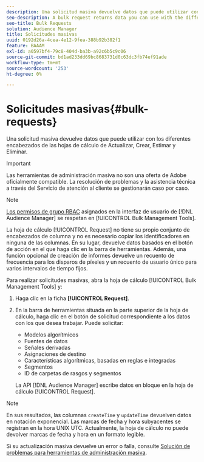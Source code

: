 ```yaml
---
description: Una solicitud masiva devuelve datos que puede utilizar con los diferentes encabezados de las hojas de cálculo de Actualizar, Crear, Estimar y Eliminar.
seo-description: A bulk request returns data you can use with the different headers in the Update, Create, Estimate, and Delete worksheets.
seo-title: Bulk Requests
solution: Audience Manager
title: Solicitudes masivas
uuid: 0192d26a-4cea-4e12-9fea-388b92b382f1
feature: BAAAM
exl-id: a0597bf4-79c8-404d-ba3b-a92c6b5c9c06
source-git-commit: bd1ad233dd69bc8683731d0c63dc3fb74ef91ade
workflow-type: tm+mt
source-wordcount: '253'
ht-degree: 0%

---
```


# Solicitudes masivas{#bulk-requests}

Una solicitud masiva devuelve datos que puede utilizar con los diferentes encabezados de las hojas de cálculo de Actualizar, Crear, Estimar y Eliminar.

>[!IMPORTANT]
>
>Las herramientas de administración masiva no son una oferta de Adobe oficialmente compatible. La resolución de problemas y la asistencia técnica a través del Servicio de atención al cliente se gestionarán caso por caso.

<!-- 

t_bulk_requests.xml

 -->

>[!NOTE]
>
>[Los permisos de grupo RBAC](../../features/administration/administration-overview.md) asignados en la interfaz de usuario de [!DNL Audience Manager] se respetan en [!UICONTROL Bulk Management Tools].

La hoja de cálculo [!UICONTROL Request] no tiene su propio conjunto de encabezados de columna y no es necesario copiar los identificadores en ninguna de las columnas. En su lugar, devuelve datos basados en el botón de acción en el que haga clic en la barra de herramientas. Además, una función opcional de creación de informes devuelve un recuento de frecuencia para los disparos de píxeles y un recuento de usuario único para varios intervalos de tiempo fijos.

Para realizar solicitudes masivas, abra la hoja de cálculo [!UICONTROL Bulk Management Tools] y:

1. Haga clic en la ficha **[!UICONTROL Request]**.
2. En la barra de herramientas situada en la parte superior de la hoja de cálculo, haga clic en el botón de solicitud correspondiente a los datos con los que desea trabajar. Puede solicitar:

   * Modelos algorítmicos
   * Fuentes de datos
   * Señales derivadas
   * Asignaciones de destino
   * Características algorítmicas, basadas en reglas e integradas
   * Segmentos
   * ID de carpetas de rasgos y segmentos

   La API [!DNL Audience Manager] escribe datos en bloque en la hoja de cálculo [!UICONTROL Request].

>[!NOTE]
>
>En sus resultados, las columnas `createTime` y `updateTime` devuelven datos en notación exponencial. Las marcas de fecha y hora subyacentes se registran en la hora UNIX UTC. Actualmente, la hoja de cálculo no puede devolver marcas de fecha y hora en un formato legible.

Si su actualización masiva devuelve un error o falla, consulte [Solución de problemas para herramientas de administración masiva](../../reference/bulk-management-tools/bulk-troubleshooting.md).
